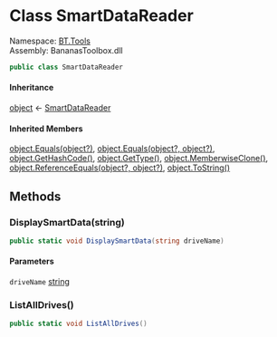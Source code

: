 # <a id="BT_Tools_SmartDataReader"></a> Class SmartDataReader

Namespace: [BT.Tools](BT.Tools.md)  
Assembly: BananasToolbox.dll  

```csharp
public class SmartDataReader
```

#### Inheritance

[object](https://learn.microsoft.com/dotnet/api/system.object) ← 
[SmartDataReader](BT.Tools.SmartDataReader.md)

#### Inherited Members

[object.Equals\(object?\)](https://learn.microsoft.com/dotnet/api/system.object.equals\#system\-object\-equals\(system\-object\)), 
[object.Equals\(object?, object?\)](https://learn.microsoft.com/dotnet/api/system.object.equals\#system\-object\-equals\(system\-object\-system\-object\)), 
[object.GetHashCode\(\)](https://learn.microsoft.com/dotnet/api/system.object.gethashcode), 
[object.GetType\(\)](https://learn.microsoft.com/dotnet/api/system.object.gettype), 
[object.MemberwiseClone\(\)](https://learn.microsoft.com/dotnet/api/system.object.memberwiseclone), 
[object.ReferenceEquals\(object?, object?\)](https://learn.microsoft.com/dotnet/api/system.object.referenceequals), 
[object.ToString\(\)](https://learn.microsoft.com/dotnet/api/system.object.tostring)

## Methods

### <a id="BT_Tools_SmartDataReader_DisplaySmartData_System_String_"></a> DisplaySmartData\(string\)

```csharp
public static void DisplaySmartData(string driveName)
```

#### Parameters

`driveName` [string](https://learn.microsoft.com/dotnet/api/system.string)

### <a id="BT_Tools_SmartDataReader_ListAllDrives"></a> ListAllDrives\(\)

```csharp
public static void ListAllDrives()
```


